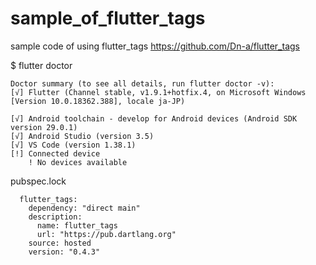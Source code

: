 # sample_of_flutter_tags
sample code of using flutter_tags https://github.com/Dn-a/flutter_tags


$ flutter doctor
```
Doctor summary (to see all details, run flutter doctor -v):
[√] Flutter (Channel stable, v1.9.1+hotfix.4, on Microsoft Windows [Version 10.0.18362.388], locale ja-JP)

[√] Android toolchain - develop for Android devices (Android SDK version 29.0.1)
[√] Android Studio (version 3.5)
[√] VS Code (version 1.38.1)
[!] Connected device
    ! No devices available
```

pubspec.lock
```
  flutter_tags:
    dependency: "direct main"
    description:
      name: flutter_tags
      url: "https://pub.dartlang.org"
    source: hosted
    version: "0.4.3"
```
